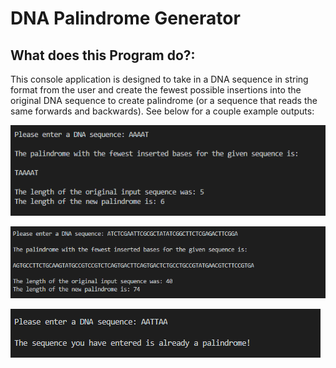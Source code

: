 # DNA Palindrome Generator

## What does this Program do?:
This console application is designed to take in a DNA sequence in string format from the user and create the fewest possible insertions into the original DNA sequence to create palindrome (or a sequence that reads the same forwards and backwards). See below for a couple example outputs:

![Image of Output](https://github.com/srusher/DNA-Palindrome-Generator/blob/master/Output_1.PNG)

![Image of Output](https://github.com/srusher/DNA-Palindrome-Generator/blob/master/Output2.PNG)

![Image of Output](https://github.com/srusher/DNA-Palindrome-Generator/blob/master/Output3.PNG)
